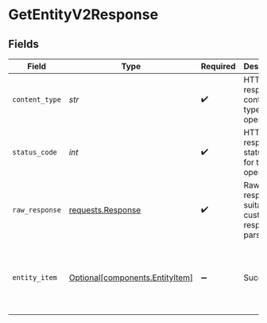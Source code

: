 # GetEntityV2Response


## Fields

| Field                                                                                                                                                                                                                                                                                                                   | Type                                                                                                                                                                                                                                                                                                                    | Required                                                                                                                                                                                                                                                                                                                | Description                                                                                                                                                                                                                                                                                                             | Example                                                                                                                                                                                                                                                                                                                 |
| ----------------------------------------------------------------------------------------------------------------------------------------------------------------------------------------------------------------------------------------------------------------------------------------------------------------------- | ----------------------------------------------------------------------------------------------------------------------------------------------------------------------------------------------------------------------------------------------------------------------------------------------------------------------- | ----------------------------------------------------------------------------------------------------------------------------------------------------------------------------------------------------------------------------------------------------------------------------------------------------------------------- | ----------------------------------------------------------------------------------------------------------------------------------------------------------------------------------------------------------------------------------------------------------------------------------------------------------------------- | ----------------------------------------------------------------------------------------------------------------------------------------------------------------------------------------------------------------------------------------------------------------------------------------------------------------------- |
| `content_type`                                                                                                                                                                                                                                                                                                          | *str*                                                                                                                                                                                                                                                                                                                   | :heavy_check_mark:                                                                                                                                                                                                                                                                                                      | HTTP response content type for this operation                                                                                                                                                                                                                                                                           |                                                                                                                                                                                                                                                                                                                         |
| `status_code`                                                                                                                                                                                                                                                                                                           | *int*                                                                                                                                                                                                                                                                                                                   | :heavy_check_mark:                                                                                                                                                                                                                                                                                                      | HTTP response status code for this operation                                                                                                                                                                                                                                                                            |                                                                                                                                                                                                                                                                                                                         |
| `raw_response`                                                                                                                                                                                                                                                                                                          | [requests.Response](https://requests.readthedocs.io/en/latest/api/#requests.Response)                                                                                                                                                                                                                                   | :heavy_check_mark:                                                                                                                                                                                                                                                                                                      | Raw HTTP response; suitable for custom response parsing                                                                                                                                                                                                                                                                 |                                                                                                                                                                                                                                                                                                                         |
| `entity_item`                                                                                                                                                                                                                                                                                                           | [Optional[components.EntityItem]](../../models/components/entityitem.md)                                                                                                                                                                                                                                                | :heavy_minus_sign:                                                                                                                                                                                                                                                                                                      | Success                                                                                                                                                                                                                                                                                                                 | {"_id":"3fa85f64-5717-4562-b3fc-2c963f66afa6","_org":"123","_owners":[{"org_id":"123","user_id":"123"}],"_schema":"contact","_tags":["example","mock"],"_created_at":"2021-02-09T12:41:43.662Z","_updated_at":"2021-02-09T12:41:43.662Z","_acl":{"view":["org:456","org:789"],"edit":["org:456"],"delete":["org:456"]}} |